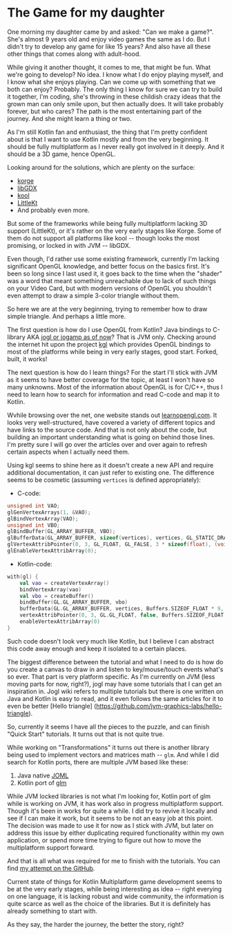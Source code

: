 # The Game for my daughter

One morning my daughter came by and asked: "Can we make a game?". She's almost 9 years old and enjoy video games the same as I do. But I didn't try to develop any game for like 15 years? And also have all these other things that comes along with adult-hood.

While giving it another thought, it comes to me, that might be fun. What we're going to develop? No idea. I know what I do enjoy playing myself, and I know what she enjoys playing. Can we come up with something that we both can enjoy? Probably. The only thing I know for sure we can try to build it together, I'm coding, she's throwing in these childish crazy ideas that the grown man can only smile upon, but then actually does. It will take probably forever, but who cares? The path is the most entertaining part of the journey. And she might learn a thing or two.

As I'm still Kotlin fan and enthusiast, the thing that I'm pretty confident about is that I want to use Kotlin mostly and from the very beginning. It should be fully multiplatform as I never really got involved in it deeply. And it should be a 3D game, hence OpenGL.

Looking around for the solutions, which are plenty on the surface:
* [korge](https://korge.org/)
* [libGDX](https://libgdx.com/)
* [kool](https://github.com/fabmax/kool)
* [LittleKt](https://littlekt.com/)
* And probably even more.

But some of the frameworks while being fully multiplatform lacking 3D support (LittleKt), or it's rather on the very early stages like Korge. Some of them do not support all platforms like kool -- though looks the most promising, or locked in with JVM -- libGDX.

Even though, I'd rather use some existing framework, currently I'm lacking significant OpenGL knowledge, and better focus on the basics first. It's been so long since I last used it, it goes back to the time when the "shader" was a word that meant something unreachable due to lack of such things on your Video Card, but with modern versions of OpenGL you shouldn't even attempt to draw a simple 3-color triangle without them.

So here we are at the very beginning, trying to remember how to draw simple triangle. And perhaps a little more.

The first question is how do I use OpenGL from Kotlin? Java bindings to C-library AKA [jogl or jogamp as of now](https://jogamp.org/)? That is JVM only. Checking around the internet hit upon the project [kgl](https://github.com/gergelydaniel/kgl) which provides OpenGL bindings to most of the platforms while being in very early stages, good start. Forked, built, it works!

The next question is how do I learn things? For the start I'll stick with JVM as it seems to have better coverage for the topic, at least I won't have so many unknowns. Most of the information about OpenGL is for C/C++, thus I need to learn how to search for information and read C-code and map it to Kotlin. 

Wvhile browsing over the net, one website stands out [learnopengl.com](https://learnopengl.com/). It looks very well-structured, have covered a variety of different topics and have links to the source code. And that is not only about the code, but building an important understanding what is going on behind those lines. I'm pretty sure I will go over the articles over and over again to refresh certain aspects when I actually need them.

Using kgl seems to shine here as it doesn't create a new API and require additional documentation, it can just refer to existing one. The difference seems to be cosmetic (assuming `vertices` is defined appropriately):

* C-code:
```cpp
unsigned int VAO;
glGenVertexArrays(1, &VAO);  
glBindVertexArray(VAO);
unsigned int VBO;
glBindBuffer(GL_ARRAY_BUFFER, VBO);
glBufferData(GL_ARRAY_BUFFER, sizeof(vertices), vertices, GL_STATIC_DRAW);
glVertexAttribPointer(0, 3, GL_FLOAT, GL_FALSE, 3 * sizeof(float), (void*)0);
glEnableVertexAttribArray(0);  
```
*  Kotlin-code:
```kotlin
with(gl) {
    val vao = createVertexArray()
    bindVertexArray(vao)
    val vbo = createBuffer()
    bindBuffer(GL.GL_ARRAY_BUFFER, vbo)
    bufferData(GL.GL_ARRAY_BUFFER, vertices, Buffers.SIZEOF_FLOAT * 9, GL.GL_STATIC_DRAW)
    vertexAttribPointer(0, 3, GL.GL_FLOAT, false, Buffers.SIZEOF_FLOAT * 3, 0)
    enableVertexAttribArray(0)
}
```

Such code doesn't look very much like Kotlin, but I believe I can abstract this code away enough and keep it isolated to a certain places.

The biggest difference between the tutorial and what I need to do is how do you create a canvas to draw in and listen to key/mouse/touch events what's so ever. That part is very platform specific. As I'm currently on JVM (less moving parts for now, right?), jogl may have some tutorials that I can get an inspiration in. 
Jogl wiki refers to multiple tutorials but there is one written on Java and Kotlin is easy to read, and it even follows the same articles for it to even be better [Hello triangle] (https://github.com/jvm-graphics-labs/hello-triangle).

So, currently it seems I have all the pieces to the puzzle, and can finish "Quick Start" tutorials. It turns out that is not quite true.

While working on "Transformations" it turns out there is another library being used to implement vectors and matrices math -- `glm`. And while I did search for Kotlin ports, there are multiple JVM based like these:
1. Java native [JOML](https://github.com/JOML-CI/JOML)
2. Kotlin port of [glm](https://github.com/java-graphics/glm)

While JVM locked libraries is not what I'm looking for, Kotlin port of glm while is working on JVM, it has work also in progress multiplatform support. Though it's been in works for quite a while. I did try to revive it locally and see if I can make it work, but it seems to be not an easy job at this point. The decision was made to use it for now as I stick with JVM, but later on address this issue by either duplicating required functionality within my own application, or spend more time trying to figure out how to move the multiplatform support forward.

And that is all what was required for me to finish with the tutorials. You can find [my attempt on the GitHub](https://github.com/asubb/game-playground/tree/game-for-my-daughter).

Current state of things for Kotlin Multiplatform game development seems to be at the very early stages, while being interesting as idea -- right everying on one language, it is lacking robust and wide community, the information is quite scarce as well as the choice of the libraries. But it is definitely has already something to start with.

As they say, the harder the journey, the better the story, right?